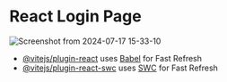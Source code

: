 # React Login Page 

![Screenshot from 2024-07-17 15-33-10](https://github.com/user-attachments/assets/aadcff74-2ee1-4550-9e85-a0c7fe2cfa57)







- [@vitejs/plugin-react](https://github.com/vitejs/vite-plugin-react/blob/main/packages/plugin-react/README.md) uses [Babel](https://babeljs.io/) for Fast Refresh
- [@vitejs/plugin-react-swc](https://github.com/vitejs/vite-plugin-react-swc) uses [SWC](https://swc.rs/) for Fast Refresh
